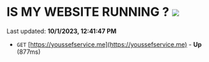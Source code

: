 # IS MY WEBSITE RUNNING ? [![](https://img.shields.io/static/v1?label=Sponsor&message=%E2%9D%A4&logo=GitHub&color=%23fe8e86)](https://github.com/sponsors/<username>)

Last updated: **10/1/2023, 12:41:47 PM**

- `GET` [https://youssefservice.me](https://youssefservice.me) - **Up** (877ms)
